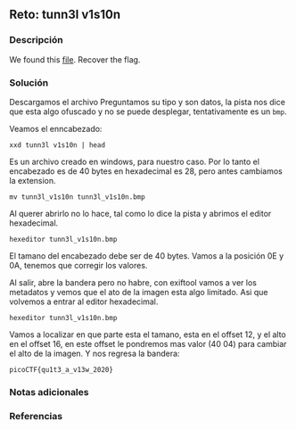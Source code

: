 ## Reto: tunn3l v1s10n
### Descripción
We found this [file](https://mercury.picoctf.net/static/7b2d7c26630e977197022d0af09e3aeb/tunn3l_v1s10n). Recover the flag.
### Solución
Descargamos el archivo
Preguntamos su tipo y son datos, la pista nos dice que esta algo ofuscado y no se puede desplegar, tentativamente es un `bmp`.

Veamos el enncabezado:
```shell
xxd tunn3l v1s10n | head
```

Es un archivo creado en windows, para nuestro caso.
Por lo tanto el encabezado es de 40 bytes en hexadecimal es 28, pero antes cambiamos la extension.

```shell
mv tunn3l_v1s10n tunn3l_v1s10n.bmp
```

Al querer abrirlo no lo hace, tal como lo dice la pista y abrimos el editor hexadecimal.
```shell
hexeditor tunn3l_v1s10n.bmp
```

El tamano del encabezado debe ser de 40 bytes.
Vamos a la posición 0E y 0A, tenemos que corregir los valores.

Al salir, abre la bandera pero no habre, con exiftool vamos a ver los metadatos y vemos que el ato de la imagen esta algo limitado. Asi que volvemos a entrar al editor hexadecimal.
```shell
hexeditor tunn3l_v1s10n.bmp
```

Vamos a localizar en que parte esta el tamano, esta en el offset 12, y el alto en el offset 16, en este offset le pondremos mas valor (40 04) para cambiar el alto de la imagen.
Y nos regresa la bandera:
```flag
picoCTF{qu1t3_a_v13w_2020}
```


### Notas adicionales
### Referencias

